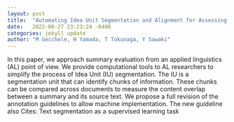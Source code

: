 ```yaml
---
layout: post
title:  "Automating Idea Unit Segmentation and Alignment for Assessing Reading Comprehension via Summary Protocol Analysis"
date:   2022-06-27 23:23:24 -0400
categories: jekyll update
author: "M Gecchele, H Yamada, T Tokunaga, Y Sawaki"
---
```

In this paper, we approach summary evaluation from an applied linguistics (AL) point of view. We provide computational tools to AL researchers to simplify the process of Idea Unit (IU) segmentation. The IU is a segmentation unit that can identify chunks of information. These chunks can be compared across documents to measure the content overlap between a summary and its source text. We propose a full revision of the annotation guidelines to allow machine implementation. The new guideline also 
Cites: Text segmentation as a supervised learning task